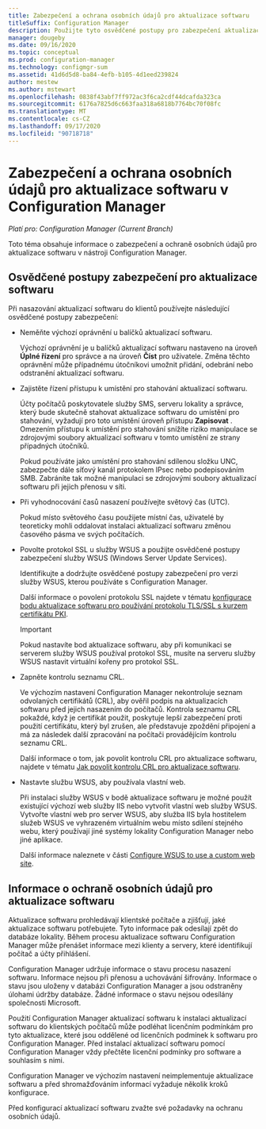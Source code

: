 ```yaml
---
title: Zabezpečení a ochrana osobních údajů pro aktualizace softwaru
titleSuffix: Configuration Manager
description: Použijte tyto osvědčené postupy pro zabezpečení aktualizací softwaru a Naučte se, jak Configuration Manager zpracovává informace o ochraně osobních údajů.
manager: dougeby
ms.date: 09/16/2020
ms.topic: conceptual
ms.prod: configuration-manager
ms.technology: configmgr-sum
ms.assetid: 41d6d5d8-ba84-4efb-b105-4d1eed239824
author: mestew
ms.author: mstewart
ms.openlocfilehash: 0838f43abf7ff972ac3f6ca2cdf44dcafda323ca
ms.sourcegitcommit: 6176a7825d6c663faa318a6818b7764bc70f08fc
ms.translationtype: MT
ms.contentlocale: cs-CZ
ms.lasthandoff: 09/17/2020
ms.locfileid: "90718718"
---
```

# <a name="security-and-privacy-for-software-updates-in-configuration-manager"></a>Zabezpečení a ochrana osobních údajů pro aktualizace softwaru v Configuration Manager

*Platí pro: Configuration Manager (Current Branch)*

Toto téma obsahuje informace o zabezpečení a ochraně osobních údajů pro aktualizace softwaru v nástroji Configuration Manager.  

##  <a name="security-best-practices-for-software-updates"></a><a name="BKMK_Security_HardwareInventory"></a> Osvědčené postupy zabezpečení pro aktualizace softwaru  
 Při nasazování aktualizací softwaru do klientů používejte následující osvědčené postupy zabezpečení:  

-   Neměňte výchozí oprávnění u balíčků aktualizací softwaru.  

     Výchozí oprávnění je u balíčků aktualizací softwaru nastaveno na úroveň **Úplné řízení** pro správce a na úroveň **Číst** pro uživatele. Změna těchto oprávnění může případnému útočníkovi umožnit přidání, odebrání nebo odstranění aktualizací softwaru.  

-   Zajistěte řízení přístupu k umístění pro stahování aktualizací softwaru.  

     Účty počítačů poskytovatele služby SMS, serveru lokality a správce, který bude skutečně stahovat aktualizace softwaru do umístění pro stahování, vyžadují pro toto umístění úroveň přístupu **Zapisovat** . Omezením přístupu k umístění pro stahování snížíte riziko manipulace se zdrojovými soubory aktualizací softwaru v tomto umístění ze strany případných útočníků.  

     Pokud používáte jako umístění pro stahování sdílenou složku UNC, zabezpečte dále síťový kanál protokolem IPsec nebo podepisováním SMB. Zabráníte tak možné manipulaci se zdrojovými soubory aktualizací softwaru při jejich přenosu v síti.  

-   Při vyhodnocování časů nasazení používejte světový čas (UTC).  

     Pokud místo světového času použijete místní čas, uživatelé by teoreticky mohli oddalovat instalaci aktualizací softwaru změnou časového pásma ve svých počítačích.  

-   Povolte protokol SSL u služby WSUS a použijte osvědčené postupy zabezpečení služby WSUS (Windows Server Update Services).  

     Identifikujte a dodržujte osvědčené postupy zabezpečení pro verzi služby WSUS, kterou používáte s Configuration Manager. 

     Další informace o povolení protokolu SSL najdete v tématu [konfigurace bodu aktualizace softwaru pro používání protokolu TLS/SSL s kurzem certifikátu PKI](../get-started/software-update-point-ssl.md). 

    > [!IMPORTANT]  
    >  Pokud nastavíte bod aktualizace softwaru, aby při komunikaci se serverem služby WSUS používal protokol SSL, musíte na serveru služby WSUS nastavit virtuální kořeny pro protokol SSL.  

-   Zapněte kontrolu seznamu CRL.  

     Ve výchozím nastavení Configuration Manager nekontroluje seznam odvolaných certifikátů (CRL), aby ověřil podpis na aktualizacích softwaru před jejich nasazením do počítačů. Kontrola seznamu CRL pokaždé, když je certifikát použit, poskytuje lepší zabezpečení proti použití certifikátu, který byl zrušen, ale představuje zpoždění připojení a má za následek další zpracování na počítači provádějícím kontrolu seznamu CRL.  

     Další informace o tom, jak povolit kontrolu CRL pro aktualizace softwaru, najdete v tématu [Jak povolit kontrolu CRL pro aktualizace softwaru](../get-started/manage-settings-for-software-updates.md#crl-checking-for-software-updates).  

-   Nastavte službu WSUS, aby používala vlastní web.  

     Při instalaci služby WSUS v bodě aktualizace softwaru je možné použít existující výchozí web služby IIS nebo vytvořit vlastní web služby WSUS. Vytvořte vlastní web pro server WSUS, aby služba IIS byla hostitelem služeb WSUS ve vyhrazeném virtuálním webu místo sdílení stejného webu, který používají jiné systémy lokality Configuration Manager nebo jiné aplikace.  

     Další informace naleznete v části [Configure WSUS to use a custom web site](plan-for-software-updates.md#BKMK_CustomWebSite).  

##  <a name="privacy-information-for-software-updates"></a><a name="BKMK_Privacy_HardwareInventory"></a> Informace o ochraně osobních údajů pro aktualizace softwaru  
 Aktualizace softwaru prohledávají klientské počítače a zjišťují, jaké aktualizace softwaru potřebujete. Tyto informace pak odesílají zpět do databáze lokality. Během procesu aktualizace softwaru Configuration Manager může přenášet informace mezi klienty a servery, které identifikují počítač a účty přihlášení.  

 Configuration Manager udržuje informace o stavu procesu nasazení softwaru. Informace nejsou při přenosu a uchovávání šifrovány. Informace o stavu jsou uloženy v databázi Configuration Manager a jsou odstraněny úlohami údržby databáze. Žádné informace o stavu nejsou odesílány společnosti Microsoft.  

 Použití Configuration Manager aktualizací softwaru k instalaci aktualizací softwaru do klientských počítačů může podléhat licenčním podmínkám pro tyto aktualizace, které jsou oddělené od licenčních podmínek k softwaru pro Configuration Manager. Před instalací aktualizací softwaru pomocí Configuration Manager vždy přečtěte licenční podmínky pro software a souhlasím s nimi.  

 Configuration Manager ve výchozím nastavení neimplementuje aktualizace softwaru a před shromažďováním informací vyžaduje několik kroků konfigurace.  

 Před konfigurací aktualizací softwaru zvažte své požadavky na ochranu osobních údajů.  
